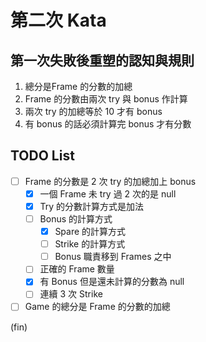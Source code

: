 # 第二次 Kata

## 第一次失敗後重塑的認知與規則

1. 總分是Frame 的分數的加總
2. Frame 的分數由兩次 try 與 bonus 作計算
3. 兩次 try 的加總等於 10 才有 bonus
4. 有 bonus 的話必須計算完 bonus 才有分數

## TODO List

- [ ] Frame 的分數是 2 次 try 的加總加上 bonus
  - [x] 一個 Frame 未 try 過 2 次的是 null
  - [x] Try 的分數計算方式是加法
  - [ ] Bonus 的計算方式
    - [x] Spare 的計算方式
    - [ ] Strike 的計算方式
    - [ ] Bonus 職責移到 Frames 之中
  - [ ] 正確的 Frame 數量
  - [x] 有 Bonus 但是還未計算的分數為 null
  - [ ] 連續 3 次 Strike
- [ ] Game 的總分是 Frame 的分數的加總

(fin)
